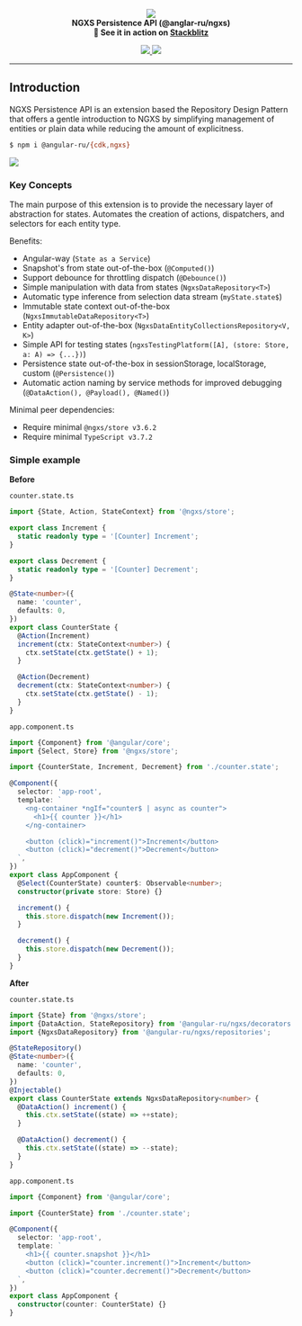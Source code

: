 <p align="center">
  <img src="https://raw.githubusercontent.com/ngxs/store/master/docs/assets/logo.png">
  <br />
  <b>NGXS Persistence API (@anglar-ru/ngxs)</b> <br />
  <b>🚀 See it in action on <a href="https://stackblitz.com/edit/ngxs-example-counter-app?file=src/app/count.state.ts">Stackblitz</a></b>
  <br />
</p>

<p align="center">
  <a href="https://badge.fury.io/js/%40angular-ru%2Fngxs">
    <img src="https://badge.fury.io/js/%40angular-ru%2Fngxs.svg" />
  </a>
  <a href="https://npm-stat.com/charts.html?package=%40angular-ru%2Fngxs&from=2019-09-01">
    <img src="https://img.shields.io/npm/dm/@angular-ru/ngxs" />
  </a>
</p>

---

## Introduction

NGXS Persistence API is an extension based the Repository Design Pattern that offers a gentle introduction to NGXS by
simplifying management of entities or plain data while reducing the amount of explicitness.

```bash
$ npm i @angular-ru/{cdk,ngxs}
```

![](https://habrastorage.org/webt/jd/t4/wo/jdt4woihu-chhiwlqqd4eogpelu.png)

### Key Concepts

The main purpose of this extension is to provide the necessary layer of abstraction for states. Automates the creation
of actions, dispatchers, and selectors for each entity type.

Benefits:

- Angular-way (`State as a Service`)
- Snapshot's from state out-of-the-box (`@Computed()`)
- Support debounce for throttling dispatch (`@Debounce()`)
- Simple manipulation with data from states (`NgxsDataRepository<T>`)
- Automatic type inference from selection data stream (`myState.state$`)
- Immutable state context out-of-the-box (`NgxsImmutableDataRepository<T>`)
- Entity adapter out-of-the-box (`NgxsDataEntityCollectionsRepository<V, K>`)
- Simple API for testing states (`ngxsTestingPlatform([A], (store: Store, a: A) => {...})`)
- Persistence state out-of-the-box in sessionStorage, localStorage, custom (`@Persistence()`)
- Automatic action naming by service methods for improved debugging (`@DataAction(), @Payload(), @Named()`)

Minimal peer dependencies:

- Require minimal `@ngxs/store v3.6.2`
- Require minimal `TypeScript v3.7.2`

### Simple example

**Before**

`counter.state.ts`

```typescript
import {State, Action, StateContext} from '@ngxs/store';

export class Increment {
  static readonly type = '[Counter] Increment';
}

export class Decrement {
  static readonly type = '[Counter] Decrement';
}

@State<number>({
  name: 'counter',
  defaults: 0,
})
export class CounterState {
  @Action(Increment)
  increment(ctx: StateContext<number>) {
    ctx.setState(ctx.getState() + 1);
  }

  @Action(Decrement)
  decrement(ctx: StateContext<number>) {
    ctx.setState(ctx.getState() - 1);
  }
}
```

`app.component.ts`

```typescript
import {Component} from '@angular/core';
import {Select, Store} from '@ngxs/store';

import {CounterState, Increment, Decrement} from './counter.state';

@Component({
  selector: 'app-root',
  template: `
    <ng-container *ngIf="counter$ | async as counter">
      <h1>{{ counter }}</h1>
    </ng-container>

    <button (click)="increment()">Increment</button>
    <button (click)="decrement()">Decrement</button>
  `,
})
export class AppComponent {
  @Select(CounterState) counter$: Observable<number>;
  constructor(private store: Store) {}

  increment() {
    this.store.dispatch(new Increment());
  }

  decrement() {
    this.store.dispatch(new Decrement());
  }
}
```

**After**

`counter.state.ts`

```typescript
import {State} from '@ngxs/store';
import {DataAction, StateRepository} from '@angular-ru/ngxs/decorators';
import {NgxsDataRepository} from '@angular-ru/ngxs/repositories';

@StateRepository()
@State<number>({
  name: 'counter',
  defaults: 0,
})
@Injectable()
export class CounterState extends NgxsDataRepository<number> {
  @DataAction() increment() {
    this.ctx.setState((state) => ++state);
  }

  @DataAction() decrement() {
    this.ctx.setState((state) => --state);
  }
}
```

`app.component.ts`

```typescript
import {Component} from '@angular/core';

import {CounterState} from './counter.state';

@Component({
  selector: 'app-root',
  template: `
    <h1>{{ counter.snapshot }}</h1>
    <button (click)="counter.increment()">Increment</button>
    <button (click)="counter.decrement()">Decrement</button>
  `,
})
export class AppComponent {
  constructor(counter: CounterState) {}
}
```
